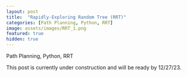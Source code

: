 ```yaml
---
layout: post
title:  "Rapidly-Exploring Random Tree (RRT)"
categories: [Path Planning, Python, RRT]
image: assets/images/RRT_1.png
featured: true
hidden: true
---
```


Path Planning, Python, RRT


This post is currently under construction and will be ready by 12/27/23.

